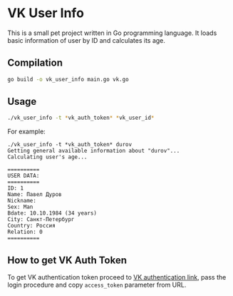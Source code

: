 # VK User Info

This is a small pet project written in Go programming language. It loads basic information of user by ID and calculates its age.

## Compilation

```bash
go build -o vk_user_info main.go vk.go
```

## Usage

```bash
./vk_user_info -t *vk_auth_token* *vk_user_id*
```

For example:
```
./vk_user_info -t *vk_auth_token* durov
Getting general available information about "durov"...
Calculating user's age...

==========
USER DATA:
==========
ID: 1
Name: Павел Дуров
Nickname:
Sex: Man
Bdate: 10.10.1984 (34 years)
City: Санкт-Петербург
Country: Россия
Relation: 0
==========

```

## How to get VK Auth Token

To get VK authentication token proceed to [VK authentication link](https://oauth.vk.com/authorize?client_id=6826999&scope=&redirect_uri=https://oauth.vk.com/blank.html&display=wap&v=5.63&response_type=token), pass the login procedure and copy `access_token` parameter from URL.
